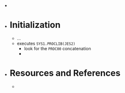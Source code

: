-
- # Initialization
	- ...
	- executes `SYS1.PROCLIB(JES2)`
		- look for the `PROC00` concatenation
		-
- # Resources and References
	-